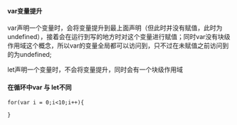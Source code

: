 #### var变量提升

var声明一个变量时，会将变量提升到最上面声明（但此时并没有赋值，此时为undefined），接着会在运行到写的地方时对这个变量进行赋值；同时var没有块级作用域这个概念，所以var的变量全局都可以访问到，只不过在未赋值之前访问到的为undefined;



let声明一个变量时，不会将变量提升，同时会有一个块级作用域

#### 在循环中var 与 let不同

``` 
for(var i = 0;i<10;i++){
    
}
```


